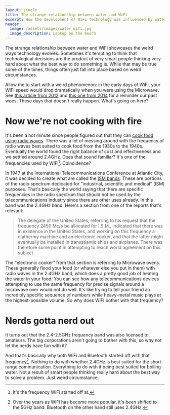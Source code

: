 ```yaml
---
layout: single
title: The strange relationship between water and WiFi
excerpt: How the development of WiFi technology was influenced by water
header:
  image: /assets/images/water_wifi.jpg
  image_description: Laptop on the beach
---
```


The strange relationship between water and WiFi showcases the weird ways technology evolves.
Sometimes it's tempting to think that technological decisions are the product of very smart people
thinking very hard about what the best way to do something is. While that may be true some of the
times, things often just fall into place based on weird circumstances.

Allow me to start with a weird phenomenon: in the early days of WiFi, your WiFi speed would drop
dramatically when you were using the Microwave. See [this article from
2012](https://www.abc.net.au/science/articles/2012/09/25/3595484.htm#:~:text=Getting%20back%20to%20why%20microwave,than%20a%20WiFi%20access%20point.&text=By%20the%20way%2C%20many%20other,is%20what%20WiFi%20networks%20use.)
and [this one from
2014](https://gizmodo.com/why-does-your-microwave-oven-mess-with-the-wi-fi-connec-1666117933) for a
reminder our past woes. These days that doesn't really happen. What's going on here?

# Now we're not cooking with fire

It's been a hot minute since people figured out that they can [cook food using radio
waves](https://en.wikipedia.org/wiki/Microwave_oven#Early_developments). There was a lot of messing
around with the frequency of radio waves best suited to cook food from the 1930s to the 1940s.
Eventually the world found the right balance of cost and effectiveness and we settled around 2.4GHz.
Does that sound familiar? It's one of the frequencies used by WiFi[^1]. Coincidence?

In 1947 at the International Telecommunications Conference at Atlantic City, it was decided to
create what are called the [ISM bands](https://en.wikipedia.org/wiki/ISM_radio_band#History). These
are portions of the radio spectrum dedicated for "industrial, scientific and medical" (ISM)
purposes. That's basically the world saying that there are specific frequencies in the radio
spectrum that should not be used by the telecommunications industry since there are other uses
already. In this band was the 2.4GHz band. Here's a section from one of the reports that's relevant:

> The delegate of the United States, referring to his request that the frequency 2450 Mc/s be
> allocated for I.S.M., indicated that there was in existence in the United States, and working on
> this frequency a diathermy machine and an electronic cooker, and that the latter might eventually
> be installed in transatlantic ships and airplanes. There was therefore some point in attempting to
> reach world agreement on this subject.

The "electronic cooker" from that section is referring to Microwave ovens. These generally flood
your food (or whatever else you put in them) with radio waves in the 2.4GHz band, which does a
pretty good job of heating the water in your food. You can see how any telecommunications devices
attempting to use the same frequency for precise signals around a microwave over would not do well.
It's like trying to tell your friend an incredibly specific sequence of numbers while heavy-metal
music plays at the highest-possible volume. So why does WiFi bother with that frequency?

# Nerds gotta nerd out

It turns out that the 2.4-2.5GHz frequency band was also licensed to amateurs. The big corporations
aren't going to bother with this, so why not let the nerds have fun with it?

And that's basically why both WiFi and Bluetooth started off with that frequency[^2]. Nothing to do
with whether 2.4GHz is best suited for the short-range communication. Everything to do with it being
best suited for boiling water. Not a result of smart people thinking really hard about the best way
to solve a problem. Just weird circumstance.

[^1]: It's the frequency WiFi started off at.
[^2]: Over the years as WiFi has become more popular, it's been shifted to the 5GHz band. Bluetooth
      on the other hand still uses 2.4GHz.
